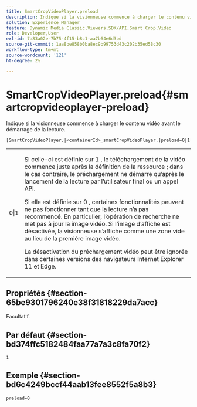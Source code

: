 ```yaml
---
title: SmartCropVideoPlayer.preload
description: Indique si la visionneuse commence à charger le contenu vidéo avant le démarrage de la lecture.
solution: Experience Manager
feature: Dynamic Media Classic,Viewers,SDK/API,Smart Crop,Video
role: Developer,User
exl-id: 7a83a02e-7b75-4f15-b8c1-aa7b64e6d3bd
source-git-commit: 1aa8be858b0ba8ec9b99753d43c202b35ed58c30
workflow-type: tm+mt
source-wordcount: '121'
ht-degree: 2%

---
```


# SmartCropVideoPlayer.preload{#smartcropvideoplayer-preload}

Indique si la visionneuse commence à charger le contenu vidéo avant le démarrage de la lecture.

`[SmartCropVideoPlayer.|<containerId>_smartCropVideoPlayer.]preload=0|1`

<table id="table_AE7AAFA9B4374E31B51D06511EB96401"> 
 <tbody> 
  <tr> 
   <td colname="col1"> <p> <span class="codeph"> 0|1 </span> </p> </td> 
   <td colname="col2"> <p> Si celle-ci est définie sur <span class="codeph"> 1 </span>, le téléchargement de la vidéo commence juste après la définition de la ressource ; dans le cas contraire, le préchargement ne démarre qu’après le lancement de la lecture par l’utilisateur final ou un appel API. </p> <p>Si elle est définie sur <span class="codeph"> 0 </span>, certaines fonctionnalités peuvent ne pas fonctionner tant que la lecture n’a pas recommencé. En particulier, l’opération de recherche ne met pas à jour la image vidéo. Si l’image d’affiche est désactivée, la visionneuse s’affiche comme une zone vide au lieu de la première image vidéo. </p> <p>La désactivation du préchargement vidéo peut être ignorée dans certaines versions des navigateurs Internet Explorer 11 et Edge. </p> </td> 
  </tr> 
 </tbody> 
</table>

## Propriétés {#section-65be9301796240e38f31818229da7acc}

Facultatif.

## Par défaut {#section-bd374ffc5182484faa77a7a3c8fa70f2}

`1`

## Exemple {#section-bd6c4249bccf44aab13fee8552f5a8b3}

`preload=0`
